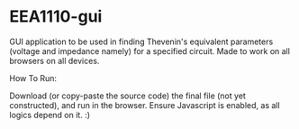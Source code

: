 # EEA1110-gui

GUI application to be used in finding Thevenin's equivalent parameters (voltage and impedance namely) for a specified circuit.
Made to work on all browsers on all devices.


How To Run:

Download (or copy-paste the source code) the final file (not yet constructed), and run in the browser.
Ensure Javascript is enabled, as all logics depend on it. :)

